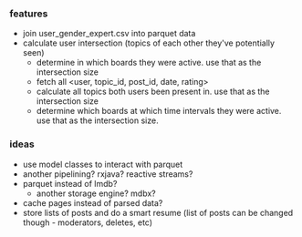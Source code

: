 ### features
* join user_gender_expert.csv into parquet data
* calculate user intersection (topics of each other they've potentially seen)
  - determine in which boards they were active. use that as the intersection size
  - fetch all <user, topic_id, post_id, date, rating>
  - calculate all topics both users been present in. use that as the intersection size
  - determine which boards at which time intervals they were active. use that as the intersection size.
  
### ideas
* use model classes to interact with parquet 
* another pipelining? rxjava? reactive streams?
* parquet instead of lmdb?
    * another storage engine? mdbx?
* cache pages instead of parsed data?
* store lists of posts and do a smart resume (list of posts can be changed though - moderators, deletes, etc)
